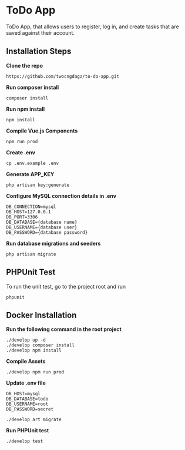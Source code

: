 # ToDo App
ToDo App, that allows users to register, log in, and create tasks that are saved against their account.
## Installation Steps
**Clone the repo**
```
https://github.com/twocngdagz/to-do-app.git
```
**Run composer install**
```
composer install
```
**Run npm install**
```
npm install
```
**Compile Vue.js Components**
```
npm run prod
```
**Create .env**
```
cp .env.example .env
```
**Generate APP_KEY**
```
php artisan key:generate
```

**Configure MySQL connection details in .env**
```
DB_CONNECTION=mysql
DB_HOST=127.0.0.1
DB_PORT=3306
DB_DATABASE={database name}
DB_USERNAME={database user}
DB_PASSWORD={database password}
```
**Run database migrations and seeders**
```
php artisan migrate
```

## PHPUnit Test
To run the unit test, go to the project root and run
```
phpunit
```

## Docker Installation
**Run the following command in the root project**
```
./develop up -d
./develop composer install
./develop npm install
```
**Compile Assets**
```
./develop npm run prod
```
**Update .env file**
```
DB_HOST=mysql
DB_DATABASE=todo
DB_USERNAME=root
DB_PASSWORD=secret

./develop art migrate
```

**Run PHPUnit test**
```
./develop test
```

